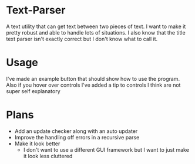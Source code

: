 # Text-Parser
A text utility that can get text between two pieces of text. I want to make it pretty robust and able to handle lots of situations. I also know that the title text parser isn't exactly correct but I don't know what to call it.
# Usage
I've made an example button that should show how to use the program. Also if you hover over controls I've added a tip to controls I think are not super self explanatory
# Plans
* Add an update checker along with an auto updater
* Improve the handling off errors in a recursive parse
* Make it look better
  * I don't want to use a different GUI framework but I want to just make it look less cluttered
